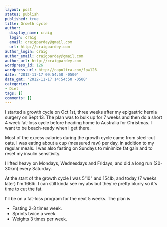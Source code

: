 ```yaml
---
layout: post
status: publish
published: true
title: Growth cycle
author:
  display_name: craig
  login: craig
  email: craigpardey@gmail.com
  url: http://craigpardey.com
author_login: craig
author_email: craigpardey@gmail.com
author_url: http://craigpardey.com
wordpress_id: 126
wordpress_url: http://capultra.com/?p=126
date: '2012-11-17 09:54:50 -0500'
date_gmt: '2012-11-17 14:54:50 -0500'
categories:
- Diet
tags: []
comments: []
---
```


I started a growth cycle on Oct 1st, three weeks after my epigastric hernia
surgery on Sept 13. The plan was to bulk up for 7 weeks and then do a short 4
week fat-loss cycle before heading home to Australia for Christmas. I want to
be beach-ready when I get there.

Most of the excess calories during the growth cycle came from steel-cut oats.
I was eating about a cup (measured raw) per day, in addition to my regular
meals. I was also fasting on Sundays to minimize fat gain and to reset my
insulin sensitivity.

I lifted heavy on Mondays, Wednesdays and Fridays, and did a long run
(20-30km) every Saturday.

At the start of the growth cycle I was 5'10" and 154lb, and today (7 weeks
later) I'm 166lb. I can still kinda see my abs but they're pretty blurry so
it's time to cut the fat.

I'll be on a fat-loss program for the next 5 weeks. The plan is

  * Fasting 2-3 times week.
  * Sprints twice a week.
  * Weights 3 times per week.
  

